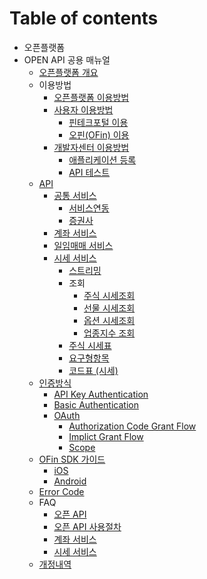 # Table of contents

* 오픈플랫폼
* OPEN API 공용 매뉴얼
  * [오픈플랫폼 개요](1/undefined.md)
  * 이용방법
    * [오픈플랫폼 이용방법](1/undefined-4/undefined-1.md)
    * [사용자 이용방법](1/undefined-4/undefined/README.md)
      * [핀테크포털 이용](1/undefined-4/undefined/undefined.md)
      * [오핀\(OFin\) 이용](1/undefined-4/undefined/ofin.md)
    * [개발자센터 이용방법](1/undefined-4/undefined-2/README.md)
      * [애플리케이션 등록](1/undefined-4/undefined-2/undefined.md)
      * [API 테스트](1/undefined-4/undefined-2/untitled.md)
  * [API](1/api-2/README.md)
    * [공통 서비스](1/api-2/undefined/README.md)
      * [서비스연동](1/api-2/undefined/undefined.md)
      * [증권사](1/api-2/undefined/undefined-2.md)
    * [계좌 서비스](1/api-2/undefined-1.md)
    * [일임매매 서비스](1/api-2/undefined-2.md)
    * [시세 서비스](1/api-2/untitled-1-1/README.md)
      * [스트리밍](1/api-2/untitled-1-1/undefined-4.md)
      * 조회
        * [주식 시세조회](1/api-2/untitled-1-1/undefined-9/undefined-6.md)
        * [선물 시세조회](1/api-2/untitled-1-1/undefined-9/undefined-2.md)
        * [옵션 시세조회](1/api-2/untitled-1-1/undefined-9/undefined-3.md)
        * [업종지수 조회](1/api-2/untitled-1-1/undefined-9/undefined-5.md)
      * [주식 시세표](1/api-2/untitled-1-1/undefined-7.md)
      * [요구형항목](1/api-2/untitled-1-1/undefined-1.md)
      * [코드표 \(시세\)](1/api-2/untitled-1-1/undefined-8.md)
  * [인증방식](1/api-1/README.md)
    * [API Key Authentication](1/api-1/api-key-authentication.md)
    * [Basic Authentication](1/api-1/basic-authentication.md)
    * [OAuth](1/api-1/oauth/README.md)
      * [Authorization Code Grant Flow](1/api-1/oauth/authorization-code-grant-flow.md)
      * [Implict Grant Flow](1/api-1/oauth/untitled-1.md)
      * [Scope](1/api-1/oauth/untitled-2.md)
  * [OFin SDK 가이드](1/ofin-sdk/README.md)
    * [iOS](1/ofin-sdk/ios-sdk.md)
    * [Android](1/ofin-sdk/android-sdk.md)
  * [Error Code](1/error.md)
  * FAQ
    * [오픈 API](1/faq/api-1.md)
    * [오픈 API 사용절차](1/faq/api.md)
    * [계좌 서비스](1/faq/undefined.md)
    * [시세 서비스](1/faq/api-2.md)
  * [개정내역](1/undefined-3.md)


